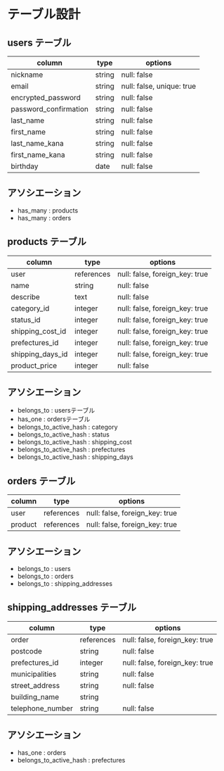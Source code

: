 # テーブル設計

## users テーブル  

| column                             | type        | options                   |  
|------------------------------------|-------------|---------------------------|  
| nickname                           | string      | null: false               |  
| email                              | string      | null: false, unique: true |  
| encrypted_password                 | string      | null: false               |  
| password_confirmation              | string      | null: false               |  
| last_name                          | string      | null: false               |  
| first_name                         | string      | null: false               |  
| last_name_kana                     | string      | null: false               |  
| first_name_kana                    | string      | null: false               |  
| birthday                           | date        | null: false               |  

## アソシエーション
- has_many : products
- has_many : orders


## products テーブル
| column                  | type        | options                        |  
|-------------------------|-------------|--------------------------------|  
| user                    | references  | null: false, foreign_key: true |  
| name                    | string      | null: false                    |  
| describe                | text        | null: false                    |  
| category_id             | integer     | null: false, foreign_key: true |  
| status_id               | integer     | null: false, foreign_key: true |  
| shipping_cost_id        | integer     | null: false, foreign_key: true |  
| prefectures_id          | integer     | null: false, foreign_key: true |  
| shipping_days_id        | integer     | null: false, foreign_key: true |  
| product_price           | integer     | null: false                    |  

## アソシエーション
- belongs_to : usersテーブル
- has_one : ordersテーブル
- belongs_to_active_hash : category
- belongs_to_active_hash : status
- belongs_to_active_hash : shipping_cost
- belongs_to_active_hash : prefectures
- belongs_to_active_hash : shipping_days


## orders テーブル
| column               | type        | options                        |  
|----------------------|-------------|--------------------------------|  
| user                 | references  | null: false, foreign_key: true |  
| product              | references  | null: false, foreign_key: true |  

## アソシエーション
- belongs_to : users
- belongs_to : orders
- belongs_to : shipping_addresses


## shipping_addresses テーブル
| column                  | type        | options                        |  
|-------------------------|-------------|--------------------------------|  
| order                   | references  | null: false, foreign_key: true |  
| postcode                | string      | null: false                    |  
| prefectures_id          | integer     | null: false, foreign_key: true |  
| municipalities          | string      | null: false                    |  
| street_address          | string      | null: false                    |  
| building_name           | string      |                                |  
| telephone_number        | string      | null: false                    |  

## アソシエーション
- has_one : orders
- belongs_to_active_hash : prefectures